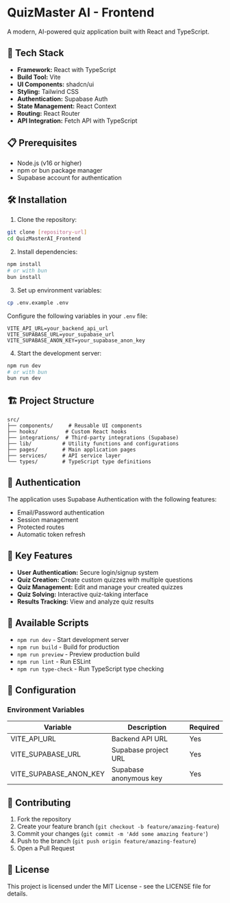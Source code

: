 # QuizMaster AI - Frontend

A modern, AI-powered quiz application built with React and TypeScript.

## 🚀 Tech Stack

- **Framework:** React with TypeScript
- **Build Tool:** Vite
- **UI Components:** shadcn/ui
- **Styling:** Tailwind CSS
- **Authentication:** Supabase Auth
- **State Management:** React Context
- **Routing:** React Router
- **API Integration:** Fetch API with TypeScript

## 📋 Prerequisites

- Node.js (v16 or higher)
- npm or bun package manager
- Supabase account for authentication

## 🛠️ Installation

1. Clone the repository:
```bash
git clone [repository-url]
cd QuizMasterAI_Frontend
```

2. Install dependencies:
```bash
npm install
# or with bun
bun install
```

3. Set up environment variables:
```bash
cp .env.example .env
```

Configure the following variables in your `.env` file:
```
VITE_API_URL=your_backend_api_url
VITE_SUPABASE_URL=your_supabase_url
VITE_SUPABASE_ANON_KEY=your_supabase_anon_key
```

4. Start the development server:
```bash
npm run dev
# or with bun
bun run dev
```

## 🏗️ Project Structure

```
src/
├── components/     # Reusable UI components
├── hooks/         # Custom React hooks
├── integrations/  # Third-party integrations (Supabase)
├── lib/          # Utility functions and configurations
├── pages/        # Main application pages
├── services/     # API service layer
└── types/        # TypeScript type definitions
```

## 🔐 Authentication

The application uses Supabase Authentication with the following features:
- Email/Password authentication
- Session management
- Protected routes
- Automatic token refresh

## 📱 Key Features

- **User Authentication:** Secure login/signup system
- **Quiz Creation:** Create custom quizzes with multiple questions
- **Quiz Management:** Edit and manage your created quizzes
- **Quiz Solving:** Interactive quiz-taking interface
- **Results Tracking:** View and analyze quiz results

## 🧪 Available Scripts

- `npm run dev` - Start development server
- `npm run build` - Build for production
- `npm run preview` - Preview production build
- `npm run lint` - Run ESLint
- `npm run type-check` - Run TypeScript type checking

## 🔧 Configuration

### Environment Variables

| Variable | Description | Required |
|----------|-------------|----------|
| VITE_API_URL | Backend API URL | Yes |
| VITE_SUPABASE_URL | Supabase project URL | Yes |
| VITE_SUPABASE_ANON_KEY | Supabase anonymous key | Yes |

## 📝 Contributing

1. Fork the repository
2. Create your feature branch (`git checkout -b feature/amazing-feature`)
3. Commit your changes (`git commit -m 'Add some amazing feature'`)
4. Push to the branch (`git push origin feature/amazing-feature`)
5. Open a Pull Request

## 📄 License

This project is licensed under the MIT License - see the LICENSE file for details.
